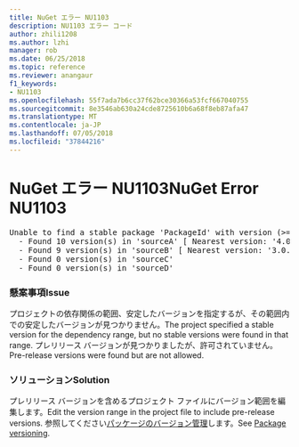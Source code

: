 ```yaml
---
title: NuGet エラー NU1103
description: NU1103 エラー コード
author: zhili1208
ms.author: lzhi
manager: rob
ms.date: 06/25/2018
ms.topic: reference
ms.reviewer: anangaur
f1_keywords:
- NU1103
ms.openlocfilehash: 55f7ada7b6cc37f62bce30366a53fcf667040755
ms.sourcegitcommit: 8e3546ab630a24cde8725610b6a68f8eb87afa47
ms.translationtype: MT
ms.contentlocale: ja-JP
ms.lasthandoff: 07/05/2018
ms.locfileid: "37844216"
---
```

# <a name="nuget-error-nu1103"></a><span data-ttu-id="994ed-103">NuGet エラー NU1103</span><span class="sxs-lookup"><span data-stu-id="994ed-103">NuGet Error NU1103</span></span>

<pre>Unable to find a stable package 'PackageId' with version (>= 3.0.0)<br/>  - Found 10 version(s) in 'sourceA' [ Nearest version: '4.0.0-rc-2129' ]<br/>  - Found 9 version(s) in 'sourceB' [ Nearest version: '3.0.0-beta-00032' ]<br/>  - Found 0 version(s) in 'sourceC'<br/>  - Found 0 version(s) in 'sourceD'</pre>

### <a name="issue"></a><span data-ttu-id="994ed-104">懸案事項</span><span class="sxs-lookup"><span data-stu-id="994ed-104">Issue</span></span>
<span data-ttu-id="994ed-105">プロジェクトの依存関係の範囲、安定したバージョンを指定するが、その範囲内での安定したバージョンが見つかりません。</span><span class="sxs-lookup"><span data-stu-id="994ed-105">The project specified a stable version for the dependency range, but no stable versions were found in that range.</span></span> <span data-ttu-id="994ed-106">プレリリース バージョンが見つかりましたが、許可されていません。</span><span class="sxs-lookup"><span data-stu-id="994ed-106">Pre-release versions were found but are not allowed.</span></span>

### <a name="solution"></a><span data-ttu-id="994ed-107">ソリューション</span><span class="sxs-lookup"><span data-stu-id="994ed-107">Solution</span></span>
<span data-ttu-id="994ed-108">プレリリース バージョンを含めるプロジェクト ファイルにバージョン範囲を編集します。</span><span class="sxs-lookup"><span data-stu-id="994ed-108">Edit the version range in the project file to include pre-release versions.</span></span> <span data-ttu-id="994ed-109">参照してください[パッケージのバージョン管理](../../reference/Package-Versioning.md)します。</span><span class="sxs-lookup"><span data-stu-id="994ed-109">See [Package versioning](../../reference/Package-Versioning.md).</span></span>